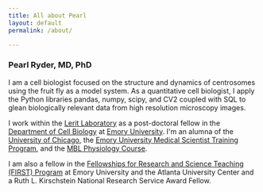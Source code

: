 ```yaml
---
title: All about Pearl
layout: default
permalink: /about/

---
```


### Pearl Ryder, MD, PhD

I am a cell biologist focused on the structure and dynamics of centrosomes using the fruit fly as a model system. As a quantitative cell biologist, I apply the Python libraries pandas, numpy, scipy, and CV2 coupled with SQL to glean biologically relevant data from high resolution microscopy images.

I work within the [Lerit Laboratory](http://cellbio.emory.edu/faculty-profiles/primary/lerit-dorothy.html) as a post-doctoral fellow in the [Department of Cell Biology](http://cellbio.emory.edu/) at [Emory University](https://www.emory.edu/home/index.html). I'm an alumna of the [University of Chicago](https://www.uchicago.edu/), the [Emory University Medical Scientist Training Program](https://med.emory.edu/MDPHD/), and the [MBL Physiology Course](http://www.mbl.edu/physiology/).

 I am also a fellow in the [Fellowships for Research and Science Teaching (FIRST) Program](http://physiology.emory.edu/first/) at Emory University and the Atlanta University Center and a Ruth L. Kirschstein National Research Service Award Fellow.
